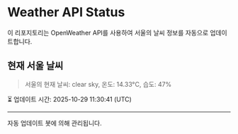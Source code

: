 
# Weather API Status

이 리포지토리는 OpenWeather API를 사용하여 서울의 날씨 정보를 자동으로 업데이트합니다.

## 현재 서울 날씨
> 서울의 현재 날씨: clear sky, 온도: 14.33°C, 습도: 47%

⏳ 업데이트 시간: 2025-10-29 11:30:41 (UTC)

---
자동 업데이트 봇에 의해 관리됩니다.
